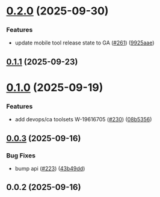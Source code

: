 # [0.2.0](https://github.com/salesforcecli/mcp/compare/mcp-provider-mobile-web@0.1.1...mcp-provider-mobile-web@0.2.0) (2025-09-30)


### Features

* update mobile tool release state to GA ([#261](https://github.com/salesforcecli/mcp/issues/261)) ([9925aae](https://github.com/salesforcecli/mcp/commit/9925aae80052128cf1d092b84e519a52505fe119))



## [0.1.1](https://github.com/salesforcecli/mcp/compare/mcp-provider-mobile-web@0.1.0...mcp-provider-mobile-web@0.1.1) (2025-09-23)



# [0.1.0](https://github.com/salesforcecli/mcp/compare/mcp-provider-mobile-web@0.0.3...mcp-provider-mobile-web@0.1.0) (2025-09-19)


### Features

* add devops/ca toolsets W-19616705 ([#230](https://github.com/salesforcecli/mcp/issues/230)) ([08b5356](https://github.com/salesforcecli/mcp/commit/08b5356f8a53ffeaf3462736169e95ba2729c39c))



## [0.0.3](https://github.com/salesforcecli/mcp/compare/mcp-provider-mobile-web@0.0.2...mcp-provider-mobile-web@0.0.3) (2025-09-16)


### Bug Fixes

* bump api ([#223](https://github.com/salesforcecli/mcp/issues/223)) ([43b49dd](https://github.com/salesforcecli/mcp/commit/43b49dd158960e37682db931b49d5aaa3d32c2f1))



## 0.0.2 (2025-09-16)



